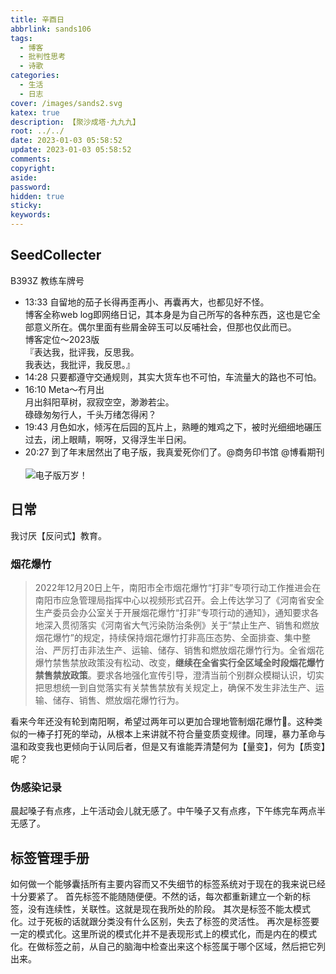 ```yaml
---
title: 辛酉日
abbrlink: sands106
tags:
  - 博客
  - 批判性思考
  - 诗歌
categories:
  - 生活
  - 日志
cover: /images/sands2.svg
katex: true
description: 【聚沙成塔·九九九】
root: ../../
date: 2023-01-03 05:58:52
update: 2023-01-03 05:58:52
comments:
copyright:
aside:
password:
hidden: true
sticky:
keywords:
---
```


## SeedCollecter
B393Z 教练车牌号
- 13:33 自留地的茄子长得再歪再小、再囊再大，也都见好不怪。<br>博客全称web log即网络日记，其本身是为自己所写的各种东西，这也是它全部意义所在。偶尔里面有些屑金碎玉可以反哺社会，但那也仅此而已。<br>博客定位～2023版<br>『表达我，批评我，反思我。<br>我表达，我批评，我反思。』
- 14:28 只要都遵守交通规则，其实大货车也不可怕，车流量大的路也不可怕。
- 16:10 Meta～冇月出<br>月出斜阳草树，寂寂空空，渺渺若尘。<br>碌碌匆匆行人，千头万绪怎得闲？
- 19:43 月色如水，倾泻在后园的瓦片上，熟睡的雉鸡之下，被时光细细地碾压过去，闭上眼睛，啊呀，又得浮生半日闲。
- 20:27 到了年末居然出了电子版，我真爱死你们了。@商务印书馆 @博看期刊<br><br>![电子版万岁！](/images/20230102/Pasted%20Image%2020230103202555.jpeg)

## 日常
我讨厌【反问式】教育。
### 烟花爆竹
> 2022年12月20日上午，南阳市全市烟花爆竹“打非”专项行动工作推进会在南阳市应急管理局指挥中心以视频形式召开。会上传达学习了《河南省安全生产委员会办公室关于开展烟花爆竹“打非”专项行动的通知》，通知要求各地深入贯彻落实《河南省大气污染防治条例》关于“禁止生产、销售和燃放烟花爆竹”的规定，持续保持烟花爆竹打非高压态势、全面排查、集中整治、严厉打击非法生产、运输、储存、销售和燃放烟花爆竹行为。全省烟花爆竹禁售禁放政策没有松动、改变，**继续在全省实行全区域全时段烟花爆竹禁售禁放政策**。要求各地强化宣传引导，澄清当前个别群众模糊认识，切实把思想统一到自觉落实有关禁售禁放有关规定上，确保不发生非法生产、运输、储存、销售、燃放烟花爆竹行为。

看来今年还没有轮到南阳啊，希望过两年可以更加合理地管制烟花爆竹🧨。这种类似的一棒子打死的举动，从根本上来讲就不符合量变质变规律。同理，暴力革命与温和政变我也更倾向于认同后者，但是又有谁能弄清楚何为【量变】，何为【质变】呢？

### 伪感染记录
晨起嗓子有点疼，上午活动会儿就无感了。中午嗓子又有点疼，下午练完车两点半无感了。

## 标签管理手册
如何做一个能够囊括所有主要内容而又不失细节的标签系统对于现在的我来说已经十分要紧了。
首先标签不能随随便便。不然的话，每次都重新建立一个新的标签，没有连续性，关联性。这就是现在我所处的阶段。
其次是标签不能太模式化。过于死板的话就跟分类没有什么区别，失去了标签的灵活性。
再次是标签要一定的模式化。这里所说的模式化并不是表现形式上的模式化，而是内在的模式化。在做标签之前，从自己的脑海中检查出来这个标签属于哪个区域，然后把它列出来。
